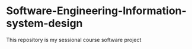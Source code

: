 # Software-Engineering-Information-system-design
This repository is my sessional course software project
